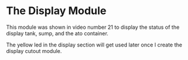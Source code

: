 # The Display Module 

This module was shown in video number 21 to display the status of the display tank, sump, and the ato container.

The yellow led in the display section will get used later once I create the display cutout module.

















